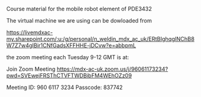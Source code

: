 Course material for the mobile robot element of PDE3432

The virtual machine we are using can be dowloaded from 

https://livemdxac-my.sharepoint.com/:u:/g/personal/n_weldin_mdx_ac_uk/ERtBIghqgINChB8W7Z7w4gIBir1CNfGadsXFFHHE-jDCvw?e=abbpmL

the zoom meeting each Tuesday 9-12 GMT is at:

Join Zoom Meeting
https://mdx-ac-uk.zoom.us/j/96061173234?pwd=SVEwejFRSThCTVFTWDBibFM4WEhOZz09

Meeting ID: 960 6117 3234
Passcode: 837742

